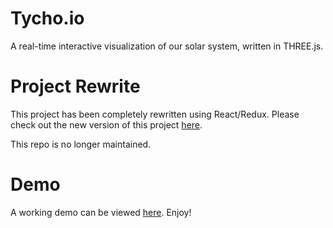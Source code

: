 Tycho.io
========

A real-time interactive visualization of our solar system, written in THREE.js.

Project Rewrite
===============

This project has been completely rewritten using React/Redux. Please check out the new version of this project [here](https://github.com/jshor/tycho2).

This repo is no longer maintained.

Demo
====

A working demo can be viewed [here](http://www.tycho.io). Enjoy!
